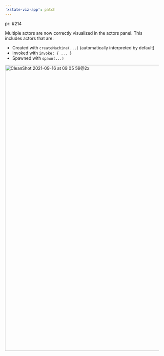 ```yaml
---
'xstate-viz-app': patch
---
```

pr: #214

Multiple actors are now correctly visualized in the actors panel. This includes actors that are:

- Created with `createMachine(...)` (automatically interpreted by default)
- Invoked with `invoke: { ... }`
- Spawned with `spawn(...)`

<img width="935" alt="CleanShot 2021-09-16 at 09 05 59@2x" src="https://user-images.githubusercontent.com/1093738/133617666-e36d525b-37b2-49a7-9354-92b7d3cd62ac.png">
